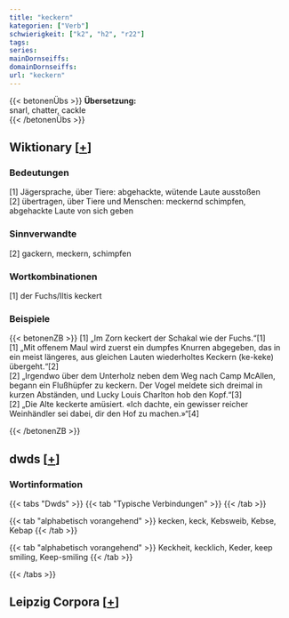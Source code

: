 ```yaml
---
title: "keckern"
kategorien: ["Verb"]
schwierigkeit: ["k2", "h2", "r22"]
tags:
series:
mainDornseiffs:
domainDornseiffs:
url: "keckern"
---
```


{{< betonenÜbs >}}
**Übersetzung:**  
snarl, chatter, cackle  
{{< /betonenÜbs >}}

## Wiktionary [[+](https://de.wiktionary.org/wiki/keckern)]

### Bedeutungen
[1] Jägersprache, über Tiere: abgehackte, wütende Laute ausstoßen  
[2] übertragen, über Tiere und Menschen: meckernd schimpfen, abgehackte Laute von sich geben  

### Sinnverwandte
[2] gackern, meckern, schimpfen  

### Wortkombinationen
[1] der Fuchs/Iltis keckert  

### Beispiele
{{< betonenZB >}}
[1] „Im Zorn keckert der Schakal wie der Fuchs.“[1]  
[1] „Mit offenem Maul wird zuerst ein dumpfes Knurren abgegeben, das in ein meist längeres, aus gleichen Lauten wiederholtes Keckern (ke-keke) übergeht.“[2]  
[2] „Irgendwo über dem Unterholz neben dem Weg nach Camp McAllen, begann ein Flußhüpfer zu keckern. Der Vogel meldete sich dreimal in kurzen Abständen, und Lucky Louis Charlton hob den Kopf.“[3]  
[2] „Die Alte keckerte amüsiert. «Ich dachte, ein gewisser reicher Weinhändler sei dabei, dir den Hof zu machen.»“[4]  

{{< /betonenZB >}}


## dwds [[+](https://www.dwds.de/wb/keckern)]

### Wortinformation
{{< tabs "Dwds" >}}
{{< tab "Typische Verbindungen" >}}
{{< /tab >}}

{{< tab "alphabetisch vorangehend" >}}
kecken, keck, Kebsweib, Kebse, Kebap
{{< /tab >}}

{{< tab "alphabetisch vorangehend" >}}
Keckheit, kecklich, Keder, keep smiling, Keep-smiling
{{< /tab >}}

{{< /tabs >}}

## Leipzig Corpora [[+](https://corpora.uni-leipzig.de/en/res?word=keckern&corpusId=deu_newscrawl-public_2018)]

